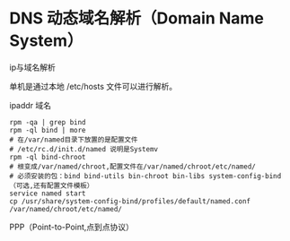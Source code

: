 # DNS  动态域名解析（Domain Name System）

ip与域名解析

单机是通过本地 /etc/hosts 文件可以进行解析。

ipaddr 域名

```shell
rpm -qa | grep bind 
rpm -ql bind | more
# 在/var/named目录下放置的是配置文件
# /etc/rc.d/init.d/named 说明是Systemv
rpm -ql bind-chroot
# 根变成/var/named/chroot,配置文件在/var/named/chroot/etc/named/
# 必须安装的包：bind bind-utils bin-chroot bin-libs system-config-bind（可选,还有配置文件模板）
service named start
cp /usr/share/system-config-bind/profiles/default/named.conf /var/named/chroot/etc/named/
```

PPP（Point-to-Point,点到点协议）